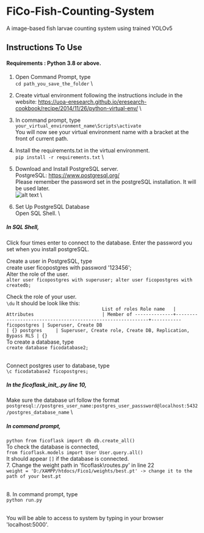# FiCo-Fish-Counting-System
A image-based fish larvae counting system using trained YOLOv5

## Instructions To Use
#### Requirements : Python 3.8 or above.

1. Open Command Prompt, type \
`cd path_you_save_the_folder`
\
2. Create virtual environment following the instructions include in the website: https://uoa-eresearch.github.io/eresearch-cookbook/recipe/2014/11/26/python-virtual-env/
\
3. In command prompt, type \
`your_virtual_environment_name\Scripts\activate`
\
You will now see your virtual environment name with a bracket at the front of current path.

4. Install the requirements.txt in the virtual environment. \
`pip install -r requirements.txt`
\
5. Download and Install PostgreSQL server. \
PostgreSQL: https://www.postgresql.org/   \
Please remember the password set in the postgreSQL installation. It will be used later. \
![alt text](https://github.com/Leongjingmei/FiCo-Fish-Counting-System/images/postgres_pw.jpeg?raw=true)
 \
6. Set Up PostgreSQL Database \
Open SQL Shell. \

##### In SQL Shell,
Click four times enter to connect to the database. Enter the password you set when you install postgreSQL.

Create a user in PostgreSQL, type \
create user ficopostgres with password '123456';
\
Alter the role of the user. \
`alter user ficopostgres with superuser;
alter user ficopostgres with createdb;`

Check the role of your user. \
`\du`
It should be look like this: \
`                                    List of roles
  Role name   |                         Attributes                         | Member of
--------------+------------------------------------------------------------+-----------
 ficopostgres | Superuser, Create DB                                       | {}
 postgres     | Superuser, Create role, Create DB, Replication, Bypass RLS | {}
`
\
To create a database, type \
`create database ficodatabase2;`

\
Connect postgres user to database, type \
`\c ficodatabase2 ficopostgres;`

##### In the ficoflask\__init__.py line 10, 
Make sure the database url follow the format `postgresql://postgres_user_name:postgres_user_passsword@localhost:5432/postgres_database_name`
\
##### In command prompt,
`python
from ficoflask import db
db.create_all()`
\
To check the database is connected,  \
`from ficoflask.models import User
User.query.all()`
\
It should appear `[]` if the database is connected.
\
7. Change the weight path in 'ficoflask\routes.py' in line 22  \
`weight = 'D:/XAMPP/htdocs/Fico1/weights/best.pt' -> change it to the path of your best.pt`

\
8. In command prompt, type  \
`python run.py`

\
You will be able to access to system by typing in your browser 'localhost:5000'.
